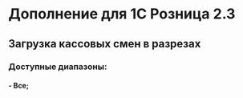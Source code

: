 # Дополнение для 1С Розница 2.3
## Загрузка кассовых смен в разрезах

### Доступные диапазоны:

#### - Все;

